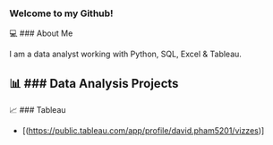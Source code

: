 ### Welcome to my Github! 

💻 ### About Me

I am a data analyst working with Python, SQL, Excel & Tableau.

📊 ### Data Analysis Projects
- 

📈 ### Tableau 
- [(https://public.tableau.com/app/profile/david.pham5201/vizzes)]
